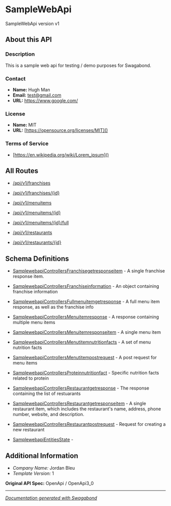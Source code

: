 
# SampleWebApi

SampleWebApi version v1


## About this API

### Description

This is a sample web api for testing / demo purposes for Swagabond.

### Contact 
* **Name:** Hugh Man
* **Email:** test@gmail.com
* **URL:** https://www.google.com/


### License
* **Name:** MIT
* **URL:** [https://opensource.org/licenses/MIT]()


### Terms of Service
* [https://en.wikipedia.org/wiki/Lorem_ipsum]()



## All Routes

* [/api/v1/franchises](./paths/ApiV1Franchises.md)

* [/api/v1/franchises/{id}](./paths/ApiV1Franchisesid.md)

* [/api/v1/menuitems](./paths/ApiV1Menuitems.md)

* [/api/v1/menuitems/{id}](./paths/ApiV1Menuitemsid.md)

* [/api/v1/menuitems/{id}/full](./paths/ApiV1MenuitemsidFull.md)

* [/api/v1/restaurants](./paths/ApiV1Restaurants.md)

* [/api/v1/restaurants/{id}](./paths/ApiV1Restaurantsid.md)
 

## Schema Definitions

* [SamplewebapiControllersFranchisegetresponseitem](./schema/SamplewebapiControllersFranchisegetresponseitem.md) - A single franchise response item.

* [SamplewebapiControllersFranchiseinformation](./schema/SamplewebapiControllersFranchiseinformation.md) - An object containing franchise information

* [SamplewebapiControllersFullmenuitemgetresponse](./schema/SamplewebapiControllersFullmenuitemgetresponse.md) - A full menu item response, as well as the franchise info

* [SamplewebapiControllersMenuitemresponse](./schema/SamplewebapiControllersMenuitemresponse.md) - A response containing multiple menu items

* [SamplewebapiControllersMenuitemresponseitem](./schema/SamplewebapiControllersMenuitemresponseitem.md) - A single menu item

* [SamplewebapiControllersMenutitemnutritionfacts](./schema/SamplewebapiControllersMenutitemnutritionfacts.md) - A set of menu nutrition facts

* [SamplewebapiControllersMenutitempostrequest](./schema/SamplewebapiControllersMenutitempostrequest.md) - A post request for menu items

* [SamplewebapiControllersProteinnutritionfact](./schema/SamplewebapiControllersProteinnutritionfact.md) - Specific nutrition facts related to protein

* [SamplewebapiControllersRestaurantgetresponse](./schema/SamplewebapiControllersRestaurantgetresponse.md) - The response containing the list of restuarants

* [SamplewebapiControllersRestaurantgetresponseitem](./schema/SamplewebapiControllersRestaurantgetresponseitem.md) - A single restaurant item, which includes the restaurant's name, address, phone number, website, and description.

* [SamplewebapiControllersRestaurantpostrequest](./schema/SamplewebapiControllersRestaurantpostrequest.md) - Request for creating a new restaurant

* [SamplewebapiEntitiesState](./schema/SamplewebapiEntitiesState.md) - 


## Additional Information
* *Company Name:* Jordan Bleu
* *Template Version:* 1

**Original API Spec:** OpenApi / OpenApi3_0

***

*[Documentation generated with Swagabond](https://github.com/jordanbleu/swagabond)*
